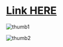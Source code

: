 # [Link HERE](https://omegadownload.github.io/file/1)

![thumb1](https://github.com/user-attachments/assets/f78589bf-e866-4733-83aa-5de893f585e6)

![thumb2](https://github.com/user-attachments/assets/f9f9edbd-7ad5-4262-8574-0b84b73d7847)
